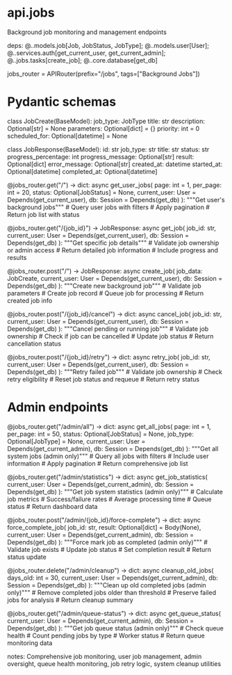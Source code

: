 # api.jobs
Background job monitoring and management endpoints

deps: @..models.job[Job, JobStatus, JobType]; @..models.user[User]; @..services.auth[get_current_user, get_current_admin]; @..jobs.tasks[create_job]; @..core.database[get_db]

jobs_router = APIRouter(prefix="/jobs", tags=["Background Jobs"])

# Pydantic schemas
class JobCreate(BaseModel):
    job_type: JobType
    title: str
    description: Optional[str] = None
    parameters: Optional[dict] = {}
    priority: int = 0
    scheduled_for: Optional[datetime] = None

class JobResponse(BaseModel):
    id: str
    job_type: str
    title: str
    status: str
    progress_percentage: int
    progress_message: Optional[str]
    result: Optional[dict]
    error_message: Optional[str]
    created_at: datetime
    started_at: Optional[datetime]
    completed_at: Optional[datetime]

@jobs_router.get("/") -> dict:
async get_user_jobs(
    page: int = 1,
    per_page: int = 20,
    status: Optional[JobStatus] = None,
    current_user: User = Depends(get_current_user),
    db: Session = Depends(get_db)
):
    """Get user's background jobs"""
    # Query user jobs with filters
    # Apply pagination
    # Return job list with status

@jobs_router.get("/{job_id}") -> JobResponse:
async get_job(
    job_id: str,
    current_user: User = Depends(get_current_user),
    db: Session = Depends(get_db)
):
    """Get specific job details"""
    # Validate job ownership or admin access
    # Return detailed job information
    # Include progress and results

@jobs_router.post("/") -> JobResponse:
async create_job(
    job_data: JobCreate,
    current_user: User = Depends(get_current_user),
    db: Session = Depends(get_db)
):
    """Create new background job"""
    # Validate job parameters
    # Create job record
    # Queue job for processing
    # Return created job info

@jobs_router.post("/{job_id}/cancel") -> dict:
async cancel_job(
    job_id: str,
    current_user: User = Depends(get_current_user),
    db: Session = Depends(get_db)
):
    """Cancel pending or running job"""
    # Validate job ownership
    # Check if job can be cancelled
    # Update job status
    # Return cancellation status

@jobs_router.post("/{job_id}/retry") -> dict:
async retry_job(
    job_id: str,
    current_user: User = Depends(get_current_user),
    db: Session = Depends(get_db)
):
    """Retry failed job"""
    # Validate job ownership
    # Check retry eligibility
    # Reset job status and requeue
    # Return retry status

# Admin endpoints
@jobs_router.get("/admin/all") -> dict:
async get_all_jobs(
    page: int = 1,
    per_page: int = 50,
    status: Optional[JobStatus] = None,
    job_type: Optional[JobType] = None,
    current_user: User = Depends(get_current_admin),
    db: Session = Depends(get_db)
):
    """Get all system jobs (admin only)"""
    # Query all jobs with filters
    # Include user information
    # Apply pagination
    # Return comprehensive job list

@jobs_router.get("/admin/statistics") -> dict:
async get_job_statistics(
    current_user: User = Depends(get_current_admin),
    db: Session = Depends(get_db)
):
    """Get job system statistics (admin only)"""
    # Calculate job metrics
    # Success/failure rates
    # Average processing time
    # Queue status
    # Return dashboard data

@jobs_router.post("/admin/{job_id}/force-complete") -> dict:
async force_complete_job(
    job_id: str,
    result: Optional[dict] = Body(None),
    current_user: User = Depends(get_current_admin),
    db: Session = Depends(get_db)
):
    """Force mark job as completed (admin only)"""
    # Validate job exists
    # Update job status
    # Set completion result
    # Return status update

@jobs_router.delete("/admin/cleanup") -> dict:
async cleanup_old_jobs(
    days_old: int = 30,
    current_user: User = Depends(get_current_admin),
    db: Session = Depends(get_db)
):
    """Clean up old completed jobs (admin only)"""
    # Remove completed jobs older than threshold
    # Preserve failed jobs for analysis
    # Return cleanup summary

@jobs_router.get("/admin/queue-status") -> dict:
async get_queue_status(
    current_user: User = Depends(get_current_admin),
    db: Session = Depends(get_db)
):
    """Get job queue status (admin only)"""
    # Check queue health
    # Count pending jobs by type
    # Worker status
    # Return queue monitoring data

notes: Comprehensive job monitoring, user job management, admin oversight, queue health monitoring, job retry logic, system cleanup utilities